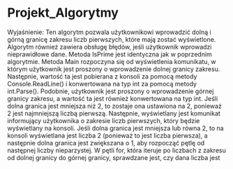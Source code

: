 # Projekt_Algorytmy

Wyjaśnienie:
Ten algorytm pozwala użytkownikowi wprowadzić dolną i górną granicę zakresu liczb pierwszych, które mają zostać wyświetlone. Algorytm również zawiera obsługę błędów, jeśli użytkownik wprowadzi nieprawidłowe dane.
Metoda IsPrime jest identyczna jak w poprzednim algorytmie.
Metoda Main rozpoczyna się od wyświetlenia komunikatu, w którym użytkownik jest proszony o wprowadzenie dolnej granicy zakresu. Następnie, wartość ta jest pobierana z konsoli za pomocą metody Console.ReadLine() i konwertowana na typ int za pomocą metody int.Parse(). Podobnie, użytkownik jest proszony o wprowadzenie górnej granicy zakresu, a wartość ta jest również konwertowana na typ int.
Jeśli dolna granica jest mniejsza niż 2, to zostaje ona ustawiona na 2, ponieważ 2 jest najmniejszą liczbą pierwszą. Następnie, wyświetlany jest komunikat informujący użytkownika o zakresie liczb pierwszych, który będzie wyświetlany na konsoli.
Jeśli dolna granica jest mniejsza lub równa 2, to na konsoli wyświetlana jest liczba 2 (ponieważ to jest liczba pierwsza), a następnie dolna granica jest zwiększana o 1, aby rozpocząć pętlę od następnej liczby nieparzystej.
W pętli for, która iteruje po liczbach z zakresu od dolnej granicy do górnej granicy, sprawdzane jest, czy dana liczba jest

